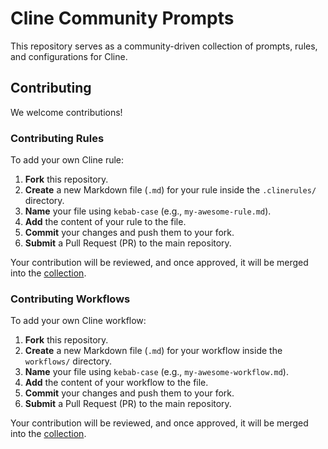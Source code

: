 # Cline Community Prompts

This repository serves as a community-driven collection of prompts, rules, and configurations for Cline.

## Contributing

We welcome contributions!

### Contributing Rules

To add your own Cline rule:

1.  **Fork** this repository.
2.  **Create** a new Markdown file (`.md`) for your rule inside the `.clinerules/` directory.
3.  **Name** your file using `kebab-case` (e.g., `my-awesome-rule.md`).
4.  **Add** the content of your rule to the file.
5.  **Commit** your changes and push them to your fork.
6.  **Submit** a Pull Request (PR) to the main repository.

Your contribution will be reviewed, and once approved, it will be merged into the [collection](https://cline.bot/prompts).

### Contributing Workflows

To add your own Cline workflow:

1.  **Fork** this repository.
2.  **Create** a new Markdown file (`.md`) for your workflow inside the `workflows/` directory.
3.  **Name** your file using `kebab-case` (e.g., `my-awesome-workflow.md`).
4.  **Add** the content of your workflow to the file.
5.  **Commit** your changes and push them to your fork.
6.  **Submit** a Pull Request (PR) to the main repository.

Your contribution will be reviewed, and once approved, it will be merged into the [collection](https://cline.bot/prompts).
